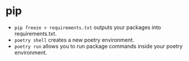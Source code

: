 # pip

* `pip freeze > requirements.txt` outputs your packages into requirements.txt.
* `poetry shell` creates a new poetry environment.
* `poetry run` allows you to run package commands inside your poetry environment.

